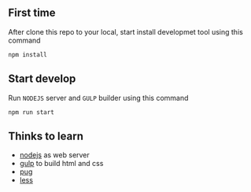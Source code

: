 ## First time
After clone this repo to your local, start install developmet tool using this command
```
npm install
```

## Start develop 
Run `NODEJS` server and `GULP` builder using this command
```
npm run start
```

## Thinks to learn

* [nodejs]('https://nodejs.org') as web server
* [gulp]('gulpjs.com/') to build html and css
* [pug]('https://github.com/pugjs')
* [less]('lesscss.org')